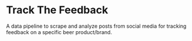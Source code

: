 # Track The Feedback
A data pipeline to scrape and analyze posts from social media for tracking feedback on a specific beer product/brand.
